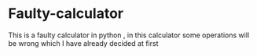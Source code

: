 # Faulty-calculator
This is a faulty calculator in python , in this calculator some operations will be wrong which I have already decided at first 
